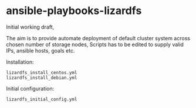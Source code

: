 # ansible-playbooks-lizardfs
Initial working draft,

The aim is to provide automate deployment of default cluster system across chosen number of storage nodes,
Scripts has to be edited to supply valid IPs, ansible hosts, goals etc.

Installation:

	lizardfs_install_centos.yml
	lizardfs_install_debian.yml
	
Initial configuration:

 	lizardfs_initial_config.yml 	
 

